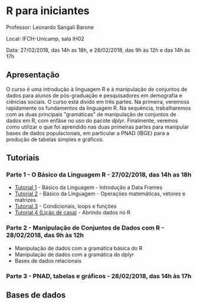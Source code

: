# R para iniciantes

Professor: Leonardo Sangali Barone

Local: IFCH-Unicamp, sala IH02

Data: 27/02/2018, das 14h as 18h, e 28/02/2018, das 9h às 12h e das 14h às 17h 

## Apresentação

O curso é uma introdução à linguagem R e à manipulação de conjuntos de dados para alunos de pós-graduação e pesquisadores em demografia e ciências sociais. O curso está divido em três partes. Na primeira, veremoss rapidamente os fundamentos da linguagem R. Na sequência, trabalharemos com as duas principais "gramáticas" de manipulação de conjuntos de dados em R, com enfâse no uso do pacote _dplyr_. Finalmente, veremos como utilizar o que foi aprendido nas duas primeiras partes para manipular bases de dados populacionais, em particular a PNAD (IBGE) para a produção de tabelas simples e gráficos.

## Tutoriais

### Parte 1 - O Básico da Linguagem R - 27/02/2018, das 14h as 18h
- [Tutorial 1](https://github.com/leobarone/ifch_intro_r/blob/master/tutoriais/tutorial1.Rmd) - Básico da Linguagem - Introdução a Data Frames 
- [Tutorial 2](https://github.com/leobarone/ifch_intro_r/blob/master/tutoriais/tutorial2.Rmd) - Básico da Linguagem - Operações matemáticas, vetores e matrizes
- [Tutorial 3](https://github.com/leobarone/ifch_intro_r/blob/master/tutoriais/tutorial3.Rmd) - Condicionais, loops e funções
- [Tutorial 4 (Lição de casa)](https://github.com/leobarone/ifch_intro_r/blob/master/tutoriais/tutorial4.Rmd) - Abrindo dados no R

### Parte 2 - Manipulação de Conjuntos de Dados com R - 28/02/2018, das 9h às 12h 

- Manipulação de dados com a gramática básica do R
- Manipulação de dados com a gramática do dplyr
- Bases de dados relacionais

### Parte 3 - PNAD, tabelas e gráficos - 28/02/2018, das 14h às 17h 


## Bases de dados

